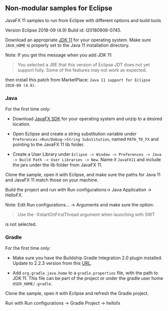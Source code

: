 ## Non-modular samples for Eclipse

JavaFX 11 samples to run from Eclipse with different options and build tools

Version Eclipse 2018-09 (4.9) Build id: I20180906-0745.

Download an appropriate [JDK 11](https://jdk.java.net/11/) for your operating system. Make sure `JAVA_HOME` 
is properly set to the Java 11 installation directory. 

Note: If you get this message when you add JDK 11:
 
> You selected a JRE that this version of Eclipse JDT does not yet support fully. Some of the features may not work as expected.

then install this patch from MarketPlace: `Java 11 support for Eclipse 2018-09 (4.9)`.

### Java

For the first time only:

- Download [JavaFX SDK](https://gluonhq.com/products/javafx/) for your operating 
system and unzip to a desired location.

- Open Eclipse and create a string substitution variable under `Preferences->Run/Debug->String Substitution`, named `PATH_TO_FX` and
pointing to the JavaFX 11 lib folder. 

- Create a User Library under `Eclipse -> Window -> Preferences -> Java -> Build Path -> User Libraries -> New`.
Name it `JavaFX11` and include the jars under the lib folder from JavaFX 11.

Clone the sample, open it with Eclipse, and make sure the paths for Java 11 and 
JavaFX 11 match those on your machine.

Build the project and run with Run configurations-> Java Application -> HelloFX.

Note: Edit Run configurations... -> Arguments and make sure the option:
 
> Use the -XstartOnFirstThread argument when launching with SWT 

is not selected.

### Gradle

For the first time only:

- Make sure you have the Buildship Gradle Integration 2.0 plugin installed. Update to 2.2.3 version
from this [URL](http://download.eclipse.org/buildship/updates/e48/snapshots/2.x/).

- Add `org.gradle.java.home` to a `gradle.properties` file, with the path to JDK 11. This file 
can be part of the project or under the gradle user home `USER_HOME/.gradle`. 

Clone the sample, open it with Eclipse and refresh the Gradle project. 

Run with Run configurations -> Gradle Project -> hellofx